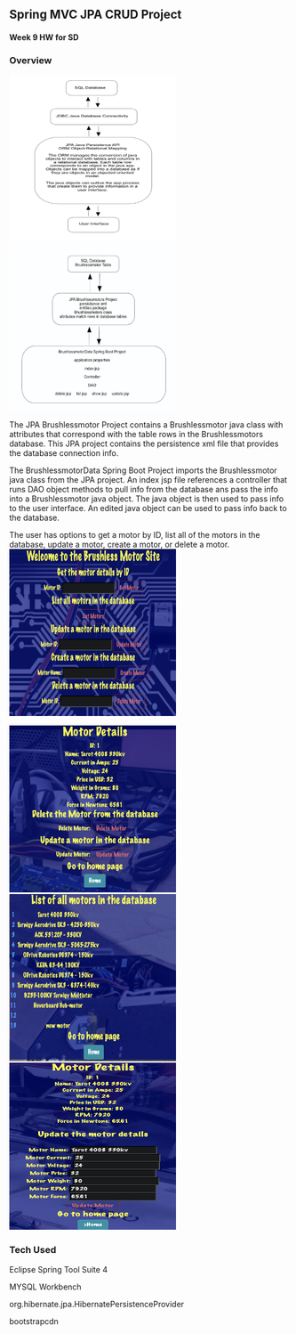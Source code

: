 ## Spring MVC JPA CRUD Project

#### Week 9 HW for SD

### Overview

<img src="https://github.com/sgmerwin/JPACRUDProject/blob/master/JPA_img.jpg" width="300" height="300">

<img src="https://github.com/sgmerwin/JPACRUDProject/blob/master/project2_img.jpg" width="300" height="300">

The JPA Brushlessmotor Project contains a Brushlessmotor java class with attributes that correspond with the table rows in the Brushlessmotors database. This JPA project contains the persistence xml file that provides the database connection info. 

The BrushlessmotorData Spring Boot Project imports the Brushlessmotor java class from the JPA project. An index jsp file references a controller that runs DAO object methods to pull info from the database ans pass the info into a Brushlessmotor java object. The java object is then used to pass info to the user interface. An edited java object can be used to pass info back to the database. 

The user has options to get a motor by ID, list all of the motors in the database, update a motor, create a motor, or delete a motor. 
<br>
<img src="https://github.com/sgmerwin/JPACRUDProject/blob/master/index.jpg" width="300" height="300">

<img src="https://github.com/sgmerwin/JPACRUDProject/blob/master/show.jpg" width="300" height="300">

<img src="https://github.com/sgmerwin/JPACRUDProject/blob/master/list.jpg" width="300" height="300">

<img src="https://github.com/sgmerwin/JPACRUDProject/blob/master/update.jpg" width="300" height="300">



### Tech Used

Eclipse Spring Tool Suite 4

MYSQL Workbench

org.hibernate.jpa.HibernatePersistenceProvider

bootstrapcdn
